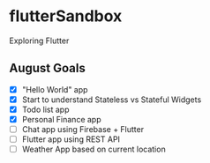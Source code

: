 # flutterSandbox
Exploring Flutter

## August Goals
- [X] "Hello World" app
- [X] Start to understand Stateless vs Stateful Widgets
- [X] Todo list app
- [X] Personal Finance app
- [ ] Chat app using Firebase + Flutter
- [ ] Flutter app using REST API
- [ ] Weather App based on current location
